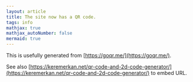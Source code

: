 ```yaml
---
layout: article
title: The site now has a QR code.
tags: info
mathjax: true
mathjax_autoNumber: false
mermaid: true
---
```


This is usefully generated from [https://goqr.me/](https://goqr.me/).

<!--more-->

See also [https://keremerkan.net/qr-code-and-2d-code-generator/](https://keremerkan.net/qr-code-and-2d-code-generator/) to embed URL.
